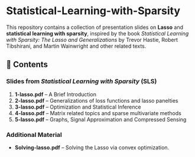 # Statistical-Learning-with-Sparsity
This repository contains a collection of presentation slides on **Lasso** and **statistical learning with sparsity**, inspired by the book *Statistical Learning with Sparsity: The Lasso and Generalizations* by Trevor Hastie, Robert Tibshirani, and Martin Wainwright and other related texts.

## 📂 Contents
### Slides from *Statistical Learning with Sparsity* (SLS)
1. **1-lasso.pdf** – A Brief Introduction    
2. **2-lasso.pdf** – Generalizations of loss functions and lasso panelties
3. **3-lasso.pdf** – Optimization and Statistical Inference
4. **4-lasso.pdf** – Matrix related topics and sparse multivariate methods
5. **5-lasso.pdf** – Graphs, Signal Approximation and Compressed Sensing

### Additional Material
- **Solving-lasso.pdf** – Solving the Lasso via convex optimization.
